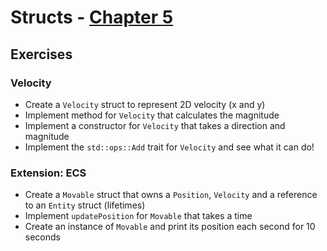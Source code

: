 # Structs - [Chapter 5][rustbook-ch5]

## Exercises

### Velocity

- Create a `Velocity` struct to represent 2D velocity (x and y)
- Implement method for `Velocity` that calculates the magnitude
- Implement a constructor for `Velocity` that takes a direction and magnitude
- Implement the `std::ops::Add` trait for `Velocity` and see what it can do!

### Extension: ECS

- Create a `Movable` struct that owns a `Position`, `Velocity` and a reference to an `Entity` struct (lifetimes)
- Implement `updatePosition` for `Movable` that takes a time
- Create an instance of `Movable` and print its position each second for 10 seconds

[rustbook-ch5]: https://doc.rust-lang.org/book/second-edition/ch05-00-structs.html
